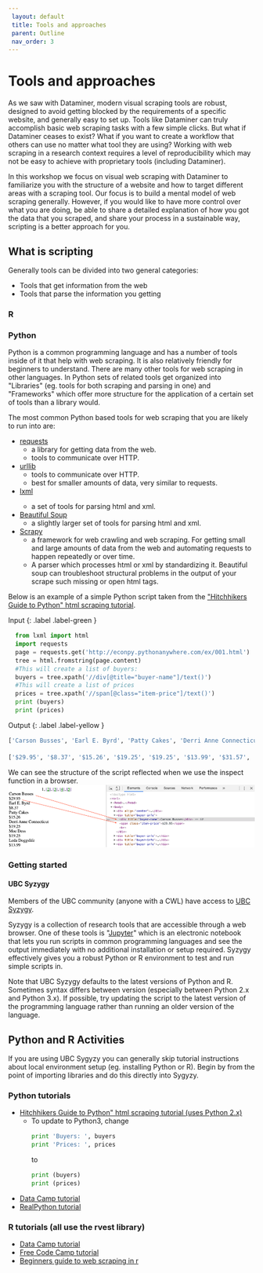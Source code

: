```yaml
---
 layout: default
 title: Tools and approaches
 parent: Outline
 nav_order: 3
---
```

# Tools and approaches

As we saw with Dataminer, modern visual scraping tools are robust, designed to avoid getting blocked by the requirements of a specific website, and generally easy to set up. Tools like Dataminer can truly accomplish basic web scraping tasks with a few simple clicks. But what if Dataminer ceases to exist? What if you want to create a workflow that others can use no matter what tool they are using? Working with web scraping in a research context requires a level of reproducibility which may not be easy to achieve with proprietary tools (including Dataminer).

In this workshop we focus on visual web scraping with Dataminer to familiarize you with the structure of a website and how to target different areas with a scraping tool. Our focus is to build a mental model of web scraping generally. However, if you would like to have more control over what you are doing, be able to share a detailed explanation of how you got the data that you scraped, and share your process in a sustainable way, scripting is a better approach for you.

## What is scripting

Generally tools can be divided into two general categories:
* Tools that get information from the web
* Tools that parse the information you getting

### R


### Python

Python is a common programming language and has a number of tools inside of it that help with web scraping. It is also relatively friendly for beginners to understand. There are many other tools for web scraping in other languages. In Python sets of related tools get organized into "Libraries" (eg. tools for both scraping and parsing in one) and "Frameworks" which offer more structure for the application of a certain set of tools than a library would.

The most common Python based tools for web scraping that you are likely to run into are:
* <a href="https://requests.readthedocs.io/en/master/">requests</a>
  * a library for getting data from the web.
  * tools to communicate over HTTP.
* <a href="https://docs.python.org/2/library/urllib.html">urllib</a>
  * tools to communicate over HTTP.
  * best for smaller amounts of data, very similar to requests.
* <a href="https://lxml.de/">lxml<a/>
  * a set of tools for parsing html and xml.
* <a href="https://www.crummy.com/software/BeautifulSoup/bs4/doc/">Beautiful Soup</a>
  * a slightly larger set of tools for parsing html and xml.
* <a href="https://scrapy.org/">Scrapy</a>
  * a framework for web crawling and web scraping. For getting small and large amounts of data from the web and automating requests to happen repeatedly or over time.
  * A parser which processes html or xml by standardizing it. Beautiful soup can troubleshoot structural problems in the output of your scrape such missing or open html tags.

Below is an example of a simple Python script taken from the <a href="https://docs.python-guide.org/scenarios/scrape/">"Hitchhikers Guide to Python" html scraping tutorial</a>.

Input
{: .label .label-green }
~~~python
  from lxml import html
  import requests
  page = requests.get('http://econpy.pythonanywhere.com/ex/001.html')
  tree = html.fromstring(page.content)
  #This will create a list of buyers:
  buyers = tree.xpath('//div[@title="buyer-name"]/text()')
  #This will create a list of prices
  prices = tree.xpath('//span[@class="item-price"]/text()')
  print (buyers)
  print (prices)
~~~

Output
{: .label .label-yellow }
~~~python
['Carson Busses', 'Earl E. Byrd', 'Patty Cakes', 'Derri Anne Connecticut', 'Moe Dess', 'Leda Doggslife', 'Dan Druff', 'Al Fresco', 'Ido Hoe', 'Howie Kisses', 'Len Lease', 'Phil Meup', 'Ira Pent', 'Ben D. Rules', 'Ave Sectomy', 'Gary Shattire', 'Bobbi Soks', 'Sheila Takya', 'Rose Tattoo', 'Moe Tell']

['$29.95', '$8.37', '$15.26', '$19.25', '$19.25', '$13.99', '$31.57', '$8.49', '$14.47', '$15.86', '$11.11', '$15.98', '$16.27', '$7.50', '$50.85', '$14.26', '$5.68', '$15.00', '$114.07', '$10.09']
~~~

We can see the structure of the script reflected when we use the inspect function in a browser.
![Inspect element example for ](media/script-inspect-element-screenshot.png)

### Getting started

#### UBC Syzygy

Members of the UBC community (anyone with a CWL) have access to [UBC Syzygy](https://ubc.syzygy.ca/).

Syzygy is a collection of research tools that are accessible through a web browser. One of these tools is "<a href="https://jupyter.org/">Jupyter</a>" which is an electronic notebook that lets you run scripts in common programming languages and see the output immediately with no additional installation or setup required. Syzygy effectively gives you a robust Python or R environment to test and run simple scripts in.

Note that UBC Syzygy defaults to the latest versions of Python and R. Sometimes syntax differs between version (especially between Python 2.x and Python 3.x). If possible, try updating the script to the latest version of the programming language rather than running an older version of the language.

## Python and R Activities

If you are using UBC Sygyzy you can generally skip tutorial instructions about local environment setup (eg. installing Python or R). Begin by from the point of importing libraries and do this directly into Sygyzy.

### Python tutorials
* [Hitchhikers Guide to Python" html scraping tutorial (uses Python 2.x)](https://docs.python-guide.org/scenarios/scrape/)
  * To update to Python3, change
    ```python
    print 'Buyers: ', buyers
    print 'Prices: ', prices
    ```
    to
    ```python
    print (buyers)
    print (prices)
    ```
* [Data Camp tutorial](https://www.datacamp.com/community/tutorials/web-scraping-using-python)
* [RealPython tutorial](https://realpython.com/python-web-scraping-practical-introduction/)

### R tutorials (all use the rvest library)
* [Data Camp tutorial](https://www.datacamp.com/community/tutorials/r-web-scraping-rvest)
* [Free Code Camp tutorial](https://www.freecodecamp.org/news/an-introduction-to-web-scraping-using-r-40284110c848/)
* [Beginners guide to web scraping in r](https://www.analyticsvidhya.com/blog/2017/03/beginners-guide-on-web-scraping-in-r-using-rvest-with-hands-on-knowledge/)
